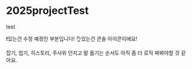 # 2025projectTest
test

❗있는건 수정 예정인 부분입니다!
👌있는건 콘솔 아이콘이에요!

잡기, 업기, 히스토리, 주사위 던지고 말 옮기는 순서도 아직 좀 더 로직 짜봐야할 것 같아요.
